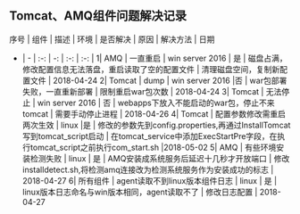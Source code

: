 ## Tomcat、AMQ组件问题解决记录

序号 | 组件 | 描述 | 环境 | 是否解决 | 原因 | 解决方法 | 日期
- | - | :-: | -: | :-: | :-: |
1| AMQ | 一直重启 | win server 2016 | 是 | 磁盘占满，修改配置信息无法落盘，重启读取了空的配置文件 | 清理磁盘空间，复制新配置文件 | 2018-04-24 
2| Tomcat | dump | win server 2016 |否 | war包部署失败，一直重新部署 | 限制重启war包次数 | 2018-04-24
3| Tomcat | 无法停止 | win server 2016 | 否 | webapps下放入不能启动的war包，停止不来tomcat | 需要手动停止进程 | 2018-04-26
4| Tomcat | 配置参数修改需重启两次生效 | linux |是 | 修改的参数先到config.properties,再通过InstallTomcat写到tomcat_script启动 | 在tomcat_service中添加ExecStartPre字段，在执行tomcat_script之前执行com_start.sh |2018-05-02
5| AMQ | 有些环境安装检测失败 | linux | 是 | AMQ安装成系统服务后延迟十几秒才开放端口 | 修改installdetect.sh,将检测amq连接改为检测系统服务作为安装成功的标志 | 2018-04-27
6| 所有组件 | agent读取不到linux版本组件日志 | linux | 是 | linux版本日志命名与win版本相同，agent读取不了 | 修改日志配置 | 2018-04-27